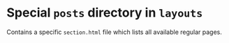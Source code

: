 # Special `posts` directory in `layouts`

Contains a specific `section.html` file which lists all available regular pages.